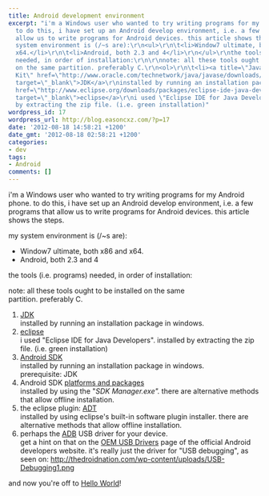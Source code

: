 ```yaml
---
title: Android development environment
excerpt: "i'm a Windows user who wanted to try writing programs for my Android phone.
  to do this, i have set up an Android develop environment, i.e. a few programs that
  allow us to write programs for Android devices. this article shows the steps.\r\n\r\nmy
  system environment is (/~s are):\r\n<ul>\r\n\t<li>Window7 ultimate, both x86 and
  x64.</li>\r\n\t<li>Android, both 2.3 and 4</li>\r\n</ul>\r\nthe tools (i.e. programs)
  needed, in order of installation:\r\n\r\nnote: all these tools ought to be installed
  on the same partition. preferably C.\r\n<ol>\r\n\t<li><a title=\"Java Development
  Kit\" href=\"http://www.oracle.com/technetwork/java/javase/downloads/index.html\"
  target=\"_blank\">JDK</a>\r\ninstalled by running an installation package in windows.</li>\r\n\t<li><a
  href=\"http://www.eclipse.org/downloads/packages/eclipse-ide-java-developers/junor\"
  target=\"_blank\">eclipse</a>\r\ni used \"Eclipse IDE for Java Developers\". installed
  by extracting the zip file. (i.e. green installation)"
wordpress_id: 17
wordpress_url: http://blog.easoncxz.com/?p=17
date: '2012-08-18 14:58:21 +1200'
date_gmt: '2012-08-18 02:58:21 +1200'
categories:
- dev
tags:
- Android
comments: []
---
```

<p>i'm a Windows user who wanted to try writing programs for my Android phone. to do this, i have set up an Android develop environment, i.e. a few programs that allow us to write programs for Android devices. this article shows the steps.</p>
<p>my system environment is (/~s are):</p>
<ul>
<li>Window7 ultimate, both x86 and x64.</li>
<li>Android, both 2.3 and 4</li>
</ul>
<p>the tools (i.e. programs) needed, in order of installation:</p>
<p>note: all these tools ought to be installed on the same partition. preferably C.</p>
<ol>
<li><a title="Java Development Kit" href="http://www.oracle.com/technetwork/java/javase/downloads/index.html" target="_blank">JDK</a><br />
installed by running an installation package in windows.</li>
<li><a href="http://www.eclipse.org/downloads/packages/eclipse-ide-java-developers/junor" target="_blank">eclipse</a><br />
i used "Eclipse IDE for Java Developers". installed by extracting the zip file. (i.e. green installation)<a id="more"></a><a id="more-17"></a></li>
<li><a href="http://developer.android.com/sdk/installing/index.html" target="_blank">Android SDK</a><br />
installed by running an installation package in windows.<br />
prerequisite: JDK</li>
<li>Android SDK <a href="http://developer.android.com/sdk/installing/adding-packages.html" target="_blank">platforms and packages</a><br />
installed by using the "<em>SDK Manager.exe". </em>there are alternative methods that allow offline installation.</li>
<li>the eclipse plugin: <a title="Android Development Tools" href="http://developer.android.com/sdk/installing/installing-adt.html" target="_blank">ADT</a><br />
installed by using eclipse's built-in software plugin installer. there are alternative methods that allow offline installation.</li>
<li>perhaps the <a title="Android Debug Bridge" href="http://developer.android.com/tools/help/adb.html" target="_blank">ADB</a> USB driver for your device.<br />
get a hint on that on the <a href="http://developer.android.com/tools/extras/oem-usb.html" target="_blank">OEM USB Drivers</a> page of the official Android developers website. it's really just the driver for "USB debugging", as seen on: <a href="http://thedroidnation.com/wp-content/uploads/USB-Debugging1.png">http://thedroidnation.com/wp-content/uploads/USB-Debugging1.png</a></li>
</ol>
<p>and now you're off to <a href="http://developer.android.com/training/basics/firstapp/index.html" target="_blank">Hello World</a>!</p>
